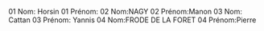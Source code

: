 01 Nom: Horsin
01 Prénom:
02 Nom:NAGY
02 Prénom:Manon
03 Nom: Cattan
03 Prénom: Yannis
04 Nom:FRODE DE LA FORET
04 Prénom:Pierre


